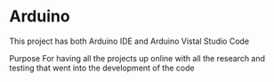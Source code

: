 # Arduino
This project has both Arduino IDE and Arduino Vistal Studio Code 

Purpose
For having all the projects up online with all the research and testing that went into the development of the code
